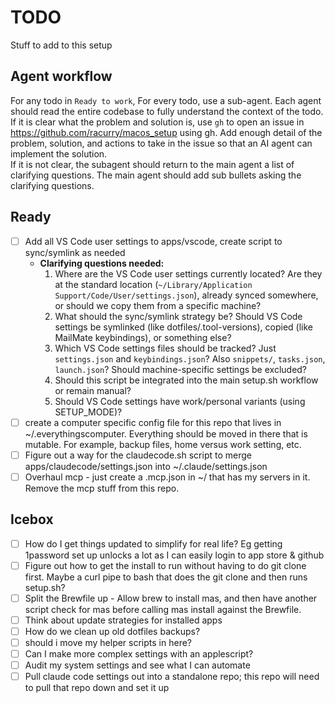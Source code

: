 
# TODO

Stuff to add to this setup

## Agent workflow

For any todo in `Ready to work`,  For every todo, use a sub-agent.  Each agent should read the entire codebase to fully understand the context of the todo.  If it is
  clear what the problem and solution is, use `gh` to open an issue in <https://github.com/racurry/macos_setup> using gh.  Add enough
  detail of the problem, solution, and actions to take in the issue so that an AI agent can implement the solution.
  \
  If it is not clear, the subagent should return to the main agent a list of clarifying questions.  The main agent should add sub
  bullets asking the clarifying questions.

## Ready

- [ ] Add all VS Code user settings to apps/vscode, create script to sync/symlink as needed
  - **Clarifying questions needed:**
    1. Where are the VS Code user settings currently located? Are they at the standard location (`~/Library/Application Support/Code/User/settings.json`), already synced somewhere, or should we copy them from a specific machine?
    2. What should the sync/symlink strategy be? Should VS Code settings be symlinked (like dotfiles/.tool-versions), copied (like MailMate keybindings), or something else?
    3. Which VS Code settings files should be tracked? Just `settings.json` and `keybindings.json`? Also `snippets/`, `tasks.json`, `launch.json`? Should machine-specific settings be excluded?
    4. Should this script be integrated into the main setup.sh workflow or remain manual?
    5. Should VS Code settings have work/personal variants (using SETUP_MODE)?
- [ ] create a computer specific config file for this repo that lives in ~/.everythingscomputer. Everything should be moved in there that is mutable. For example, backup files, home versus work setting, etc.
- [ ] Figure out a way for the claudecode.sh script to merge apps/claudecode/settings.json into ~/.claude/settings.json
- [ ] Overhaul mcp - just create a .mcp.json in ~/ that has my servers in it.  Remove the mcp stuff from this repo.

## Icebox

- [ ] How do I get things updated to simplify for real life?  Eg getting 1password set up unlocks a lot as I can easily login to app store & github
- [ ] Figure out how to get the install to run without having to do git clone first.  Maybe a curl pipe to bash that does the git clone and then runs setup.sh?
- [ ] Split the Brewfile up - Allow brew to install mas, and then have another script check for mas before calling mas install against the Brewfile.
- [ ] Think about update strategies for installed apps
- [ ] How do we clean up old dotfiles backups?
- [ ] should i move my helper scripts in here?
- [ ] Can I make more complex settings with an applescript?
- [ ] Audit my system settings and see what I can automate
- [ ] Pull claude code settings out into a standalone repo; this repo will need to pull that repo down and set it up
